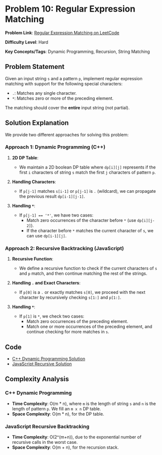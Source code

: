 # Problem 10: Regular Expression Matching

**Problem Link**: [Regular Expression Matching on LeetCode](https://leetcode.com/problems/regular-expression-matching/)

**Difficulty Level**: Hard

**Key Concepts/Tags**: Dynamic Programming, Recursion, String Matching

## Problem Statement

Given an input string `s` and a pattern `p`, implement regular expression matching with support for the following special characters:

- `.`: Matches any single character.
- `*`: Matches zero or more of the preceding element.

The matching should cover the **entire** input string (not partial).

## Solution Explanation

We provide two different approaches for solving this problem:

### Approach 1: Dynamic Programming (C++)
1. **2D DP Table**:
   - We maintain a 2D boolean DP table where `dp[i][j]` represents if the first `i` characters of string `s` match the first `j` characters of pattern `p`.
   
2. **Handling Characters**:
   - If `p[j-1]` matches `s[i-1]` or `p[j-1]` is `.` (wildcard), we can propagate the previous result `dp[i-1][j-1]`.

3. **Handling `*`**:
   - If `p[j-1] == '*'`, we have two cases:
     - Match zero occurrences of the character before `*` (use `dp[i][j-2]`).
     - If the character before `*` matches the current character of `s`, we can use `dp[i-1][j]`.

### Approach 2: Recursive Backtracking (JavaScript)
1. **Recursive Function**:
   - We define a recursive function to check if the current characters of `s` and `p` match, and then continue matching the rest of the strings.

2. **Handling `.` and Exact Characters**:
   - If `p[0]` is a `.` or exactly matches `s[0]`, we proceed with the next character by recursively checking `s[1:]` and `p[1:]`.

3. **Handling `*`**:
   - If `p[1]` is `*`, we check two cases:
     - Match zero occurrences of the preceding element.
     - Match one or more occurrences of the preceding element, and continue checking for more matches in `s`.

## Code
- [C++ Dynamic Programming Solution](./solution_1.cpp)
- [JavaScript Recursive Solution](./solution_2.js)

## Complexity Analysis

### C++ Dynamic Programming
- **Time Complexity**: O(m * n), where `m` is the length of string `s` and `n` is the length of pattern `p`. We fill an `m x n` DP table.
- **Space Complexity**: O(m * n), for the DP table.

### JavaScript Recursive Backtracking
- **Time Complexity**: O(2^(m+n)), due to the exponential number of recursive calls in the worst case.
- **Space Complexity**: O(m + n), for the recursion stack.